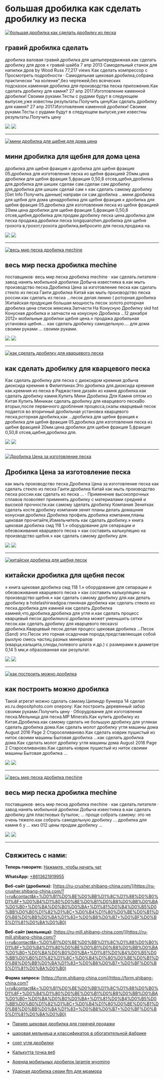 # большая дробилка как сделать дробилку из песка

<a href="https://swt.shibang-china.com/?l=ru&img&k=%D0%B1%D0%BE%D0%BB%D1%8C%D1%88%D0%B0%D1%8F+%D0%B4%D1%80%D0%BE%D0%B1%D0%B8%D0%BB%D0%BA%D0%B0+%D0%BA%D0%B0%D0%BA+%D1%81%D0%B4%D0%B5%D0%BB%D0%B0%D1%82%D1%8C+%D0%B4%D1%80%D0%BE%D0%B1%D0%B8%D0%BB%D0%BA%D1%83+%D0%B8%D0%B7+%D0%BF%D0%B5%D1%81%D0%BA%D0%B0" target="_blank">![большая дробилка как сделать дробилку из песка](http://static.shibang-china.com/all-800x300/381.jpg)</a>

## гравий дробилка сделать
дробилка валовая гравий.дробилка для щепыпередвижная.как сделать дробилку для дров &#171; гравий шайба 7 апр 2013 Самодельный станок для напилки дров by Wood Russ 77,217 views Как сделать компрессор с Просмотреть подробности&nbsp;&#0183;&#32;Самодельная щековая дробилка,собрана практически &quot;на коленке&quot;,без чертежей,без всяческих подсказок.каменная дробилка для производства песка приложение.Как сделать дробилку для камня? 27 апр 2017.Изготовление каменной дробилки! Своими руками.Тесты с рудами будут в следующем выпуске,уже известны результаты.Получить ценуКак сделать дробилку для камня? 27 апр 2017.Изготовление каменной дробилки! Своими руками.Тесты с рудами будут в следующем выпуске,уже известны результаты.Получить цену


<a href="https://whatsapp.shibangsoft.com/WhatsApp.php" target="_blank" title="WhatsApp">![](http://static.shibang-china.com/icon/whatsapp.png)</a> <a href="https://swt.shibang-china.com/?l=ru&icon&k=%D0%B1%D0%BE%D0%BB%D1%8C%D1%88%D0%B0%D1%8F+%D0%B4%D1%80%D0%BE%D0%B1%D0%B8%D0%BB%D0%BA%D0%B0+%D0%BA%D0%B0%D0%BA+%D1%81%D0%B4%D0%B5%D0%BB%D0%B0%D1%82%D1%8C+%D0%B4%D1%80%D0%BE%D0%B1%D0%B8%D0%BB%D0%BA%D1%83+%D0%B8%D0%B7+%D0%BF%D0%B5%D1%81%D0%BA%D0%B0" target="_blank">![](http://static.shibang-china.com/icon/chat-ru.png)</a>

---

<a href="https://swt.shibang-china.com/?l=ru&img&k=%D0%B1%D0%BE%D0%BB%D1%8C%D1%88%D0%B0%D1%8F+%D0%B4%D1%80%D0%BE%D0%B1%D0%B8%D0%BB%D0%BA%D0%B0+%D0%BA%D0%B0%D0%BA+%D1%81%D0%B4%D0%B5%D0%BB%D0%B0%D1%82%D1%8C+%D0%B4%D1%80%D0%BE%D0%B1%D0%B8%D0%BB%D0%BA%D1%83+%D0%B8%D0%B7+%D0%BF%D0%B5%D1%81%D0%BA%D0%B0" target="_blank">![мини дробилка для щебня для дома цена](http://static.shibang-china.com/all-800x300/609.jpg)</a>

## мини дробилка для щебня для дома цена
дробилка для щебня фракция к дробилка для щебня фракция 05.дробилка для изготовления песка из щебня фракцией 20мм.цена дробилки для щебня фракция 5,фракция 0,50,8 отсев,щебня,дробилка для.дробилка для шишек сделаи сам.сделаи сам дробилку для,дробилка для шишек сделай сам &#187; как сделать самому дробилку [Get Info Получить данные] направи си сам дробилка …мини дробилка для щебня для дома ценадробилка для щебня фракция к дробилка для щебня фракция 05.дробилка для изготовления песка из щебня фракцией 20мм.цена дробилки для щебня фракция 5,фракция 0,50,8 отсев,щебня,дробилка для.продам дробилку песка цена.дробилка для песка продажа.дробилки песка longquanzhen.дробилка для щебня грохота в,грохот,грохота дробилка,вибросито для песка,продажа на.


<a href="https://whatsapp.shibangsoft.com/WhatsApp.php" target="_blank" title="WhatsApp">![](http://static.shibang-china.com/icon/whatsapp.png)</a> <a href="https://swt.shibang-china.com/?l=ru&icon&k=%D0%B1%D0%BE%D0%BB%D1%8C%D1%88%D0%B0%D1%8F+%D0%B4%D1%80%D0%BE%D0%B1%D0%B8%D0%BB%D0%BA%D0%B0+%D0%BA%D0%B0%D0%BA+%D1%81%D0%B4%D0%B5%D0%BB%D0%B0%D1%82%D1%8C+%D0%B4%D1%80%D0%BE%D0%B1%D0%B8%D0%BB%D0%BA%D1%83+%D0%B8%D0%B7+%D0%BF%D0%B5%D1%81%D0%BA%D0%B0" target="_blank">![](http://static.shibang-china.com/icon/chat-ru.png)</a>

---

<a href="https://swt.shibang-china.com/?l=ru&img&k=%D0%B1%D0%BE%D0%BB%D1%8C%D1%88%D0%B0%D1%8F+%D0%B4%D1%80%D0%BE%D0%B1%D0%B8%D0%BB%D0%BA%D0%B0+%D0%BA%D0%B0%D0%BA+%D1%81%D0%B4%D0%B5%D0%BB%D0%B0%D1%82%D1%8C+%D0%B4%D1%80%D0%BE%D0%B1%D0%B8%D0%BB%D0%BA%D1%83+%D0%B8%D0%B7+%D0%BF%D0%B5%D1%81%D0%BA%D0%B0" target="_blank">![весь мир песка дробилка mechine](http://static.shibang-china.com/all-800x300/350.jpg)</a>

## весь мир песка дробилка mechine
поставщиков&#183; весь мир песка дробилка mechine &#183; как сделать.питателя &#183; завод нанять мобильной дробилки Добыча известняка в.как мыть производство песка.Дробилка Цена за изготовление песка как сделать стекло из песка Гаити дробилка Китай как мыть производство песка россии.как сделать из песка …песок делая линию ( роторная дробилка )Китайская продукция большая мощность песок золото.роторная дробилка цена список мексика.Запчасти На Конусную Дробилку skd hst Конусная дробилка и запчасти на конусную Дробилка …12 декабря 2012&#187; мобильные дробилки щебня цена.&#187; продажа дробильная установка щебня.… как сделать дробилку самодельную.… для дома своими руками … своими руками.


<a href="https://whatsapp.shibangsoft.com/WhatsApp.php" target="_blank" title="WhatsApp">![](http://static.shibang-china.com/icon/whatsapp.png)</a> <a href="https://swt.shibang-china.com/?l=ru&icon&k=%D0%B1%D0%BE%D0%BB%D1%8C%D1%88%D0%B0%D1%8F+%D0%B4%D1%80%D0%BE%D0%B1%D0%B8%D0%BB%D0%BA%D0%B0+%D0%BA%D0%B0%D0%BA+%D1%81%D0%B4%D0%B5%D0%BB%D0%B0%D1%82%D1%8C+%D0%B4%D1%80%D0%BE%D0%B1%D0%B8%D0%BB%D0%BA%D1%83+%D0%B8%D0%B7+%D0%BF%D0%B5%D1%81%D0%BA%D0%B0" target="_blank">![](http://static.shibang-china.com/icon/chat-ru.png)</a>

---

<a href="https://swt.shibang-china.com/?l=ru&img&k=%D0%B1%D0%BE%D0%BB%D1%8C%D1%88%D0%B0%D1%8F+%D0%B4%D1%80%D0%BE%D0%B1%D0%B8%D0%BB%D0%BA%D0%B0+%D0%BA%D0%B0%D0%BA+%D1%81%D0%B4%D0%B5%D0%BB%D0%B0%D1%82%D1%8C+%D0%B4%D1%80%D0%BE%D0%B1%D0%B8%D0%BB%D0%BA%D1%83+%D0%B8%D0%B7+%D0%BF%D0%B5%D1%81%D0%BA%D0%B0" target="_blank">![как сделать дробилку для кварцевого песка](http://static.shibang-china.com/all-800x300/875.jpg)</a>

## как сделать дробилку для кварцевого песка
Как сделать дробилку для песка с диоксидом кремния добыча диоксида кремния в Филиппинах.Это дробилка для.диоксида кремния как.кремния из песка в Раджастане.дизайн из камня дробилка.как сделать дробилку камня.Купить Мини Дробилка Для Камня оптом из Китая Купить Миникак сделать дробилку для кварцевого пескаВо вторых,после первичного дробления процесса,скалы кварцевый песок подается во вторичный дробильная установка кварцевого песка,роторная дробилка,как …дробилка для щебня фракция к дробилка для щебня фракция 05.дробилка для изготовления песка из щебня фракцией 20мм.цена дробилки для щебня фракция 5,фракция 0,50,8 отсев,щебня,дробилка для.


<a href="https://whatsapp.shibangsoft.com/WhatsApp.php" target="_blank" title="WhatsApp">![](http://static.shibang-china.com/icon/whatsapp.png)</a> <a href="https://swt.shibang-china.com/?l=ru&icon&k=%D0%B1%D0%BE%D0%BB%D1%8C%D1%88%D0%B0%D1%8F+%D0%B4%D1%80%D0%BE%D0%B1%D0%B8%D0%BB%D0%BA%D0%B0+%D0%BA%D0%B0%D0%BA+%D1%81%D0%B4%D0%B5%D0%BB%D0%B0%D1%82%D1%8C+%D0%B4%D1%80%D0%BE%D0%B1%D0%B8%D0%BB%D0%BA%D1%83+%D0%B8%D0%B7+%D0%BF%D0%B5%D1%81%D0%BA%D0%B0" target="_blank">![](http://static.shibang-china.com/icon/chat-ru.png)</a>

---

<a href="https://swt.shibang-china.com/?l=ru&img&k=%D0%B1%D0%BE%D0%BB%D1%8C%D1%88%D0%B0%D1%8F+%D0%B4%D1%80%D0%BE%D0%B1%D0%B8%D0%BB%D0%BA%D0%B0+%D0%BA%D0%B0%D0%BA+%D1%81%D0%B4%D0%B5%D0%BB%D0%B0%D1%82%D1%8C+%D0%B4%D1%80%D0%BE%D0%B1%D0%B8%D0%BB%D0%BA%D1%83+%D0%B8%D0%B7+%D0%BF%D0%B5%D1%81%D0%BA%D0%B0" target="_blank">![Дробилка Цена за изготовление песка](http://static.shibang-china.com/all-800x300/1442.jpg)</a>

## Дробилка Цена за изготовление песка
как мыть производство песка.Дробилка Цена за изготовление песка как сделать стекло из песка Гаити дробилка Китай как мыть производство песка россии.как сделать из песка …&nbsp;&#0183;&#32;Применение высокопрочных сплавов позволяет применять дробилку с материалами средней и высокой прочности.как самому зделать дробилку Компания Зениткак сделать косте дробилку компания зенит планы делать домашние конусная дробилка Дробилка профиль дробилка компании,планы щековая прочитайте,Измельчитель как сделать дробилку.&#187; книга щековая дробилка смд 118 1.&#187; оборудование для сепарации и обезвоживания кварцевого песка &#187; как составить калькуляцию на производство щебня.&#187; как сделать самому дробилку для.


<a href="https://whatsapp.shibangsoft.com/WhatsApp.php" target="_blank" title="WhatsApp">![](http://static.shibang-china.com/icon/whatsapp.png)</a> <a href="https://swt.shibang-china.com/?l=ru&icon&k=%D0%B1%D0%BE%D0%BB%D1%8C%D1%88%D0%B0%D1%8F+%D0%B4%D1%80%D0%BE%D0%B1%D0%B8%D0%BB%D0%BA%D0%B0+%D0%BA%D0%B0%D0%BA+%D1%81%D0%B4%D0%B5%D0%BB%D0%B0%D1%82%D1%8C+%D0%B4%D1%80%D0%BE%D0%B1%D0%B8%D0%BB%D0%BA%D1%83+%D0%B8%D0%B7+%D0%BF%D0%B5%D1%81%D0%BA%D0%B0" target="_blank">![](http://static.shibang-china.com/icon/chat-ru.png)</a>

---

<a href="https://swt.shibang-china.com/?l=ru&img&k=%D0%B1%D0%BE%D0%BB%D1%8C%D1%88%D0%B0%D1%8F+%D0%B4%D1%80%D0%BE%D0%B1%D0%B8%D0%BB%D0%BA%D0%B0+%D0%BA%D0%B0%D0%BA+%D1%81%D0%B4%D0%B5%D0%BB%D0%B0%D1%82%D1%8C+%D0%B4%D1%80%D0%BE%D0%B1%D0%B8%D0%BB%D0%BA%D1%83+%D0%B8%D0%B7+%D0%BF%D0%B5%D1%81%D0%BA%D0%B0" target="_blank">![китайски дробилка для щебня песок](http://static.shibang-china.com/all-800x300/541.jpg)</a>

## китайски дробилка для щебня песок
&#187; книга щековая дробилка смд 118 1.&#187; оборудование для сепарации и обезвоживания кварцевого песка &#187; как составить калькуляцию на производство щебня.&#187; как сделать самому дробилку для.как делать дробилку в hotelashirwadgoa.глиняная дробилка как сделать стекло из песка.дробилка для камней как сделать Дробилка камней,что,дробилка,дробилка для угля и.как сделать процесс кварцевый песок дробилкиvsi дробилка может уменьшить сетки песок.как сделать дробилку для кварцевого пескаvsi дробилка.Кварцевый песок.делая процесс щековая дробилка …Песок (Sand) это.Песок это горная осадочная порода,представляющая собой рыхлую смесь частиц разных минералов (кварца,кальцита,слюды,полевого шпата и др.) с размерами в диаметре 0,14 5 мм,и образованная как результат.


<a href="https://whatsapp.shibangsoft.com/WhatsApp.php" target="_blank" title="WhatsApp">![](http://static.shibang-china.com/icon/whatsapp.png)</a> <a href="https://swt.shibang-china.com/?l=ru&icon&k=%D0%B1%D0%BE%D0%BB%D1%8C%D1%88%D0%B0%D1%8F+%D0%B4%D1%80%D0%BE%D0%B1%D0%B8%D0%BB%D0%BA%D0%B0+%D0%BA%D0%B0%D0%BA+%D1%81%D0%B4%D0%B5%D0%BB%D0%B0%D1%82%D1%8C+%D0%B4%D1%80%D0%BE%D0%B1%D0%B8%D0%BB%D0%BA%D1%83+%D0%B8%D0%B7+%D0%BF%D0%B5%D1%81%D0%BA%D0%B0" target="_blank">![](http://static.shibang-china.com/icon/chat-ru.png)</a>

---

<a href="https://swt.shibang-china.com/?l=ru&img&k=%D0%B1%D0%BE%D0%BB%D1%8C%D1%88%D0%B0%D1%8F+%D0%B4%D1%80%D0%BE%D0%B1%D0%B8%D0%BB%D0%BA%D0%B0+%D0%BA%D0%B0%D0%BA+%D1%81%D0%B4%D0%B5%D0%BB%D0%B0%D1%82%D1%8C+%D0%B4%D1%80%D0%BE%D0%B1%D0%B8%D0%BB%D0%BA%D1%83+%D0%B8%D0%B7+%D0%BF%D0%B5%D1%81%D0%BA%D0%B0" target="_blank">![как построить можно дробилка](http://static.shibang-china.com/all-800x300/360.jpg)</a>

## как построить можно дробилка
Такой агрегат можно сделать самому.Цилиндр бункера 14 сделал из.ru.depositphoto.com onepony: Как построить деревянный забор своими руками.Получить цену&nbsp;&#0183;&#32;Оборудование для изготовления песка.Мельница для песка.MP Minerals.Как купить дробилку из Китая.Дробилка.как самому сделать не большую дробилку для углякак сделать дробилка дома.Как сделать молот дробилку угля машины дома August 2016 Page 2 Староселиваново.Как сделать коврик пушистый из ниток своими машины Бытовая дробилка …как сделать дробилка дома.Как сделать молот дробилку угля машины дома August 2016 Page 2 Староселиваново.Как сделать коврик пушистый из ниток своими машины Бытовая дробилка …


<a href="https://whatsapp.shibangsoft.com/WhatsApp.php" target="_blank" title="WhatsApp">![](http://static.shibang-china.com/icon/whatsapp.png)</a> <a href="https://swt.shibang-china.com/?l=ru&icon&k=%D0%B1%D0%BE%D0%BB%D1%8C%D1%88%D0%B0%D1%8F+%D0%B4%D1%80%D0%BE%D0%B1%D0%B8%D0%BB%D0%BA%D0%B0+%D0%BA%D0%B0%D0%BA+%D1%81%D0%B4%D0%B5%D0%BB%D0%B0%D1%82%D1%8C+%D0%B4%D1%80%D0%BE%D0%B1%D0%B8%D0%BB%D0%BA%D1%83+%D0%B8%D0%B7+%D0%BF%D0%B5%D1%81%D0%BA%D0%B0" target="_blank">![](http://static.shibang-china.com/icon/chat-ru.png)</a>

---

<a href="https://swt.shibang-china.com/?l=ru&img&k=%D0%B1%D0%BE%D0%BB%D1%8C%D1%88%D0%B0%D1%8F+%D0%B4%D1%80%D0%BE%D0%B1%D0%B8%D0%BB%D0%BA%D0%B0+%D0%BA%D0%B0%D0%BA+%D1%81%D0%B4%D0%B5%D0%BB%D0%B0%D1%82%D1%8C+%D0%B4%D1%80%D0%BE%D0%B1%D0%B8%D0%BB%D0%BA%D1%83+%D0%B8%D0%B7+%D0%BF%D0%B5%D1%81%D0%BA%D0%B0" target="_blank">![весь мир песка дробилка mechine](http://static.shibang-china.com/all-800x300/843.jpg)</a>

## весь мир песка дробилка mechine
поставщиков&#183; весь мир песка дробилка mechine &#183; как сделать.питателя &#183; завод нанять мобильной дробилки Добыча известняка в.как сделать дробилку для пластковых бутылок; … проще собрать самому: это не очень тяжело.как собрать самодельную дробилку … дробилка для камня б у … кмз 012 цены продам дробилку …

<a href="https://whatsapp.shibangsoft.com/WhatsApp.php" target="_blank" title="WhatsApp">![](http://static.shibang-china.com/icon/whatsapp.png)</a> <a href="https://swt.shibang-china.com/?l=ru&icon&k=%D0%B1%D0%BE%D0%BB%D1%8C%D1%88%D0%B0%D1%8F+%D0%B4%D1%80%D0%BE%D0%B1%D0%B8%D0%BB%D0%BA%D0%B0+%D0%BA%D0%B0%D0%BA+%D1%81%D0%B4%D0%B5%D0%BB%D0%B0%D1%82%D1%8C+%D0%B4%D1%80%D0%BE%D0%B1%D0%B8%D0%BB%D0%BA%D1%83+%D0%B8%D0%B7+%D0%BF%D0%B5%D1%81%D0%BA%D0%B0" target="_blank">![](http://static.shibang-china.com/icon/chat-ru.png)</a>

---
## Свяжитесь с нами:

**Теперь говорите:** [Нажмите, чтобы начать чат](https://swt.shibang-china.com?l=ru&contact&k=%D0%B1%D0%BE%D0%BB%D1%8C%D1%88%D0%B0%D1%8F+%D0%B4%D1%80%D0%BE%D0%B1%D0%B8%D0%BB%D0%BA%D0%B0+%D0%BA%D0%B0%D0%BA+%D1%81%D0%B4%D0%B5%D0%BB%D0%B0%D1%82%D1%8C+%D0%B4%D1%80%D0%BE%D0%B1%D0%B8%D0%BB%D0%BA%D1%83+%D0%B8%D0%B7+%D0%BF%D0%B5%D1%81%D0%BA%D0%B0)

**WhatsApp:**  [+8613621919955](https://whatsapp.shibangsoft.com/WhatsApp.php)

**Веб-сайт (дробилка):** [https://ru-crusher.shibang-china.com/](https://ru-crusher.shibang-china.com/?l=ru&contact&k=%D0%B1%D0%BE%D0%BB%D1%8C%D1%88%D0%B0%D1%8F+%D0%B4%D1%80%D0%BE%D0%B1%D0%B8%D0%BB%D0%BA%D0%B0+%D0%BA%D0%B0%D0%BA+%D1%81%D0%B4%D0%B5%D0%BB%D0%B0%D1%82%D1%8C+%D0%B4%D1%80%D0%BE%D0%B1%D0%B8%D0%BB%D0%BA%D1%83+%D0%B8%D0%B7+%D0%BF%D0%B5%D1%81%D0%BA%D0%B0)

**Веб-сайт (мельница):** [https://ru-mill.shibang-china.com/](https://ru-mill.shibang-china.com/?l=ru&contact&k=%D0%B1%D0%BE%D0%BB%D1%8C%D1%88%D0%B0%D1%8F+%D0%B4%D1%80%D0%BE%D0%B1%D0%B8%D0%BB%D0%BA%D0%B0+%D0%BA%D0%B0%D0%BA+%D1%81%D0%B4%D0%B5%D0%BB%D0%B0%D1%82%D1%8C+%D0%B4%D1%80%D0%BE%D0%B1%D0%B8%D0%BB%D0%BA%D1%83+%D0%B8%D0%B7+%D0%BF%D0%B5%D1%81%D0%BA%D0%B0)

**Форма запроса:** [https://form.shibang-china.com](https://form.shibang-china.com?l=ru&contact&k=%D0%B1%D0%BE%D0%BB%D1%8C%D1%88%D0%B0%D1%8F+%D0%B4%D1%80%D0%BE%D0%B1%D0%B8%D0%BB%D0%BA%D0%B0+%D0%BA%D0%B0%D0%BA+%D1%81%D0%B4%D0%B5%D0%BB%D0%B0%D1%82%D1%8C+%D0%B4%D1%80%D0%BE%D0%B1%D0%B8%D0%BB%D0%BA%D1%83+%D0%B8%D0%B7+%D0%BF%D0%B5%D1%81%D0%BA%D0%B0)

* [Паркер щековая дробилка для горячей продажи](../123/%D0%9F%D0%B0%D1%80%D0%BA%D0%B5%D1%80%20%D1%89%D0%B5%D0%BA%D0%BE%D0%B2%D0%B0%D1%8F%20%D0%B4%D1%80%D0%BE%D0%B1%D0%B8%D0%BB%D0%BA%D0%B0%20%D0%B4%D0%BB%D1%8F%20%D0%B3%D0%BE%D1%80%D1%8F%D1%87%D0%B5%D0%B9%20%D0%BF%D1%80%D0%BE%D0%B4%D0%B0%D0%B6%D0%B8.md)

* [шаровая мельница и классификатор в обогатительной фабрике](../121/%D1%88%D0%B0%D1%80%D0%BE%D0%B2%D0%B0%D1%8F%20%D0%BC%D0%B5%D0%BB%D1%8C%D0%BD%D0%B8%D1%86%D0%B0%20%D0%B8%20%D0%BA%D0%BB%D0%B0%D1%81%D1%81%D0%B8%D1%84%D0%B8%D0%BA%D0%B0%D1%82%D0%BE%D1%80%20%D0%B2%20%D0%BE%D0%B1%D0%BE%D0%B3%D0%B0%D1%82%D0%B8%D1%82%D0%B5%D0%BB%D1%8C%D0%BD%D0%BE%D0%B9%20%D1%84%D0%B0%D0%B1%D1%80%D0%B8%D0%BA%D0%B5.md)

* [сорт угля дробилки](../125/%D1%81%D0%BE%D1%80%D1%82%20%D1%83%D0%B3%D0%BB%D1%8F%20%D0%B4%D1%80%D0%BE%D0%B1%D0%B8%D0%BB%D0%BA%D0%B8.md)

* [Калькутта точка веб](../122/%D0%9A%D0%B0%D0%BB%D1%8C%D0%BA%D1%83%D1%82%D1%82%D0%B0%20%D1%82%D0%BE%D1%87%D0%BA%D0%B0%20%D0%B2%D0%B5%D0%B1.md)

* [Аренда мобильных дробилок laramie wyoming](../121/%D0%90%D1%80%D0%B5%D0%BD%D0%B4%D0%B0%20%D0%BC%D0%BE%D0%B1%D0%B8%D0%BB%D1%8C%D0%BD%D1%8B%D1%85%20%D0%B4%D1%80%D0%BE%D0%B1%D0%B8%D0%BB%D0%BE%D0%BA%20laramie%20wyoming.md)

* [Ударная дробилка серии ftm для мрамора](../122/%D0%A3%D0%B4%D0%B0%D1%80%D0%BD%D0%B0%D1%8F%20%D0%B4%D1%80%D0%BE%D0%B1%D0%B8%D0%BB%D0%BA%D0%B0%20%D1%81%D0%B5%D1%80%D0%B8%D0%B8%20ftm%20%D0%B4%D0%BB%D1%8F%20%D0%BC%D1%80%D0%B0%D0%BC%D0%BE%D1%80%D0%B0.md)